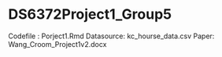 # DS6372Project1_Group5
Codefile : Porject1.Rmd 
Datasource: kc_hourse_data.csv
Paper: Wang_Croom_Project1v2.docx 


